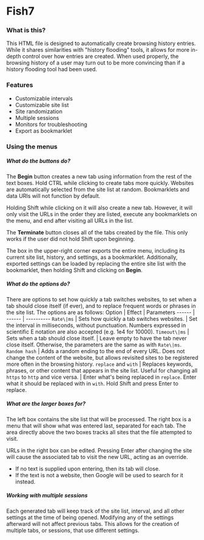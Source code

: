 # Fish7
### What is this?
This HTML file is designed to automatically create browsing history entries. While it shares similarities with "history flooding" tools, it allows for more in-depth control over how entries are created. When used properly, the browsing history of a user may turn out to be more convincing than if a history flooding tool had been used.
### Features
* Customizable intervals
* Customizable site list
* Site randomization
* Multiple sessions
* Monitors for troubleshooting
* Export as bookmarklet
### Using the menus
##### What do the buttons do?
The **Begin** button creates a new tab using information from the rest of the text boxes. Hold CTRL while clicking to create tabs more quickly. Websites are automatically selected from the site list at random. Bookmarklets and data URIs will not function by default.  
  
Holding Shift while clicking on it will also create a new tab. However, it will only visit the URLs in the order they are listed, execute any bookmarklets on the menu, and end after visiting all URLs in the list.  
  
The **Terminate** button closes all of the tabs created by the file. This only works if the user did not hold Shift upon beginning.  
  
The box in the upper-right corner exports the entire menu, including its current site list, history, and settings, as a bookmarklet. Additionally, exported settings can be loaded by replacing the entire site list with the bookmarklet, then holding Shift and clicking on **Begin**.
##### What do the options do?
There are options to set how quickly a tab switches websites, to set when a tab should close itself (if ever), and to replace frequent words or phrases in the site list. The options are as follows:
Option | Effect | Parameters
------ | ------ | ----------
`Rate\|ms` | Sets how quickly a tab switches websites. | Set the interval in milliseconds, without punctuation. Numbers expressed in scientific E notation are also accepted (e.g. 1e4 for 10000).
`Timeout\|ms` | Sets when a tab should close itself. | Leave empty to have the tab never close itself. Otherwise, the parameters are the same as with `Rate\|ms`.
`Random hash` | Adds a random ending to the end of every URL. Does not change the content of the website, but allows revisited sites to be registered more often in the browsing history.
`replace` and `with` | Replaces keywords, phrases, or other content that appears in the site list. Useful for changing all `https` to `http` and vice versa. | Enter what's being replaced in `replace`. Enter what it should be replaced with in `with`. Hold Shift and press Enter to replace.
##### What are the larger boxes for?
The left box contains the site list that will be processed. The right box is a menu that will show what was entered last, separated for each tab. The area directly above the two boxes tracks all sites that the file attempted to visit.  
  
URLs in the right box can be edited. Pressing Enter after changing the site will cause the associated tab to visit the new URL, acting as an override.
* If no text is supplied upon entering, then its tab will close.  
* If the text is not a website, then Google will be used to search for it instead.
##### Working with multiple sessions
Each generated tab will keep track of the site list, interval, and all other settings at the time of being opened. Modifying any of the settings afterward will not affect previous tabs. This allows for the creation of multiple tabs, or sessions, that use different settings.
